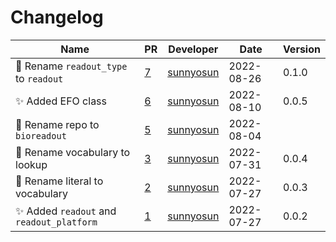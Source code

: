# Changelog

<!-- prettier-ignore -->
Name | PR | Developer | Date | Version
--- | --- | --- | --- | ---
🚚 Rename `readout_type` to `readout` | [7](https://github.com/laminlabs/bioreadout/pull/7) | [sunnyosun](https://github.com/sunnyosun) | 2022-08-26 | 0.1.0
✨ Added EFO class | [6](https://github.com/laminlabs/bioreadout/pull/6) | [sunnyosun](https://github.com/sunnyosun) | 2022-08-10 | 0.0.5
🚚 Rename repo to `bioreadout` | [5](https://github.com/laminlabs/bioreadout/pull/5) | [sunnyosun](https://github.com/sunnyosun) | 2022-08-04 |
🚚 Rename vocabulary to lookup | [3](https://github.com/laminlabs/bioreadout/pull/3) | [sunnyosun](https://github.com/sunnyosun) | 2022-07-31 | 0.0.4
🚚 Rename literal to vocabulary | [2](https://github.com/laminlabs/bioreadout/pull/2) | [sunnyosun](https://github.com/sunnyosun) | 2022-07-27 | 0.0.3
✨ Added `readout` and `readout_platform` | [1](https://github.com/laminlabs/bioreadout/pull/1) | [sunnyosun](https://github.com/sunnyosun) | 2022-07-27 | 0.0.2
